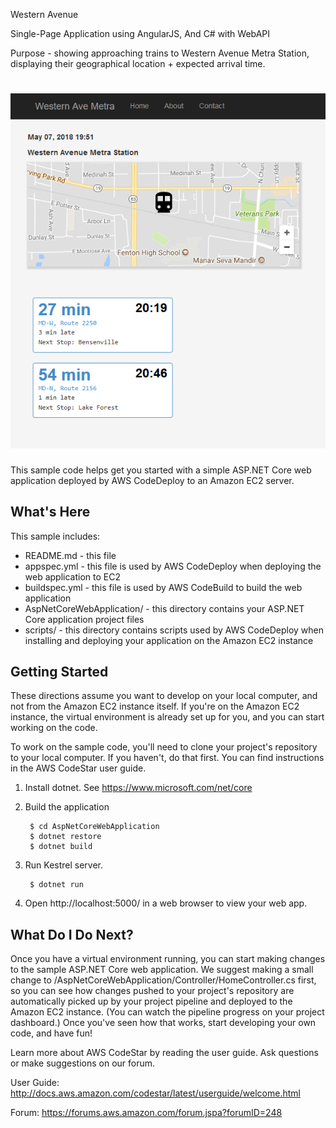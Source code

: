 Western Avenue

Single-Page Application using AngularJS, And C# with WebAPI

Purpose - showing approaching trains to Western Avenue Metra Station, displaying their geographical location + expected arrival time.

![Screenshot1](Screenshot1.PNG?raw=true "Western Avenue - Screenshot")
==================================================

This sample code helps get you started with a simple ASP.NET Core web application
deployed by AWS CodeDeploy to an Amazon EC2 server.

What's Here
-----------

This sample includes:

* README.md - this file
* appspec.yml - this file is used by AWS CodeDeploy when deploying the web
  application to EC2
* buildspec.yml - this file is used by AWS CodeBuild to build the web
  application
* AspNetCoreWebApplication/ - this directory contains your ASP.NET Core application project files
* scripts/ - this directory contains scripts used by AWS CodeDeploy when
  installing and deploying your application on the Amazon EC2 instance


Getting Started
---------------

These directions assume you want to develop on your local computer, and not
from the Amazon EC2 instance itself. If you're on the Amazon EC2 instance, the
virtual environment is already set up for you, and you can start working on the
code.

To work on the sample code, you'll need to clone your project's repository to your
local computer. If you haven't, do that first. You can find instructions in the
AWS CodeStar user guide.

1. Install dotnet.  See https://www.microsoft.com/net/core

2. Build the application

        $ cd AspNetCoreWebApplication
        $ dotnet restore
        $ dotnet build

3. Run Kestrel server.

        $ dotnet run

4. Open http://localhost:5000/ in a web browser to view your web app.


What Do I Do Next?
------------------

Once you have a virtual environment running, you can start making changes to
the sample ASP.NET Core web application. We suggest making a small change to
/AspNetCoreWebApplication/Controller/HomeController.cs first, so you can see how
changes pushed to your project's repository are automatically picked up by your
project pipeline and deployed to the Amazon EC2 instance. (You can watch the
pipeline progress on your project dashboard.) Once you've seen how that works,
start developing your own code, and have fun!

Learn more about AWS CodeStar by reading the user guide. Ask questions or make
suggestions on our forum.

User Guide: http://docs.aws.amazon.com/codestar/latest/userguide/welcome.html

Forum: https://forums.aws.amazon.com/forum.jspa?forumID=248
